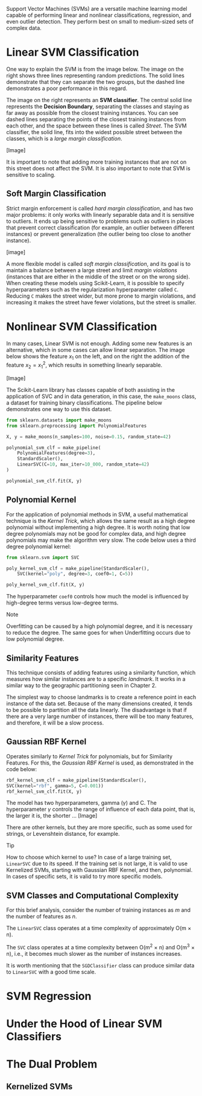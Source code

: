 Support Vector Machines (SVMs) are a versatile machine learning model capable of performing linear and nonlinear classifications, regression, and even outlier detection. They perform best on small to medium-sized sets of complex data.

# Linear SVM Classification

One way to explain the SVM is from the image below. The image on the right shows three lines representing random predictions. The solid lines demonstrate that they can separate the two groups, but the dashed line demonstrates a poor performance in this regard.

The image on the right represents an **SVM classifier**. The central solid line represents the **Decision Boundary**, separating the classes and staying as far away as possible from the closest training instances. You can see dashed lines separating the points of the closest training instances from each other, and the space between these lines is called _Street_. The SVM classifier, the solid line, fits into the widest possible street between the classes, which is a _large margin classification_.

[Image]

It is important to note that adding more training instances that are not on this street does not affect the SVM. It is also important to note that SVM is sensitive to scaling.

## Soft Margin Classification

Strict margin enforcement is called _hard margin classification_, and has two major problems: it only works with linearly separable data and it is sensitive to outliers. It ends up being sensitive to problems such as outliers in places that prevent correct classification (for example, an outlier between different instances) or prevent generalization (the outlier being too close to another instance).

[image]

A more flexible model is called _soft margin classification_, and its goal is to maintain a balance between a large street and limit _margin violations_ (instances that are either in the middle of the street or on the wrong side). When creating these models using Scikit-Learn, it is possible to specify hyperparameters such as the regularization hyperparameter called `C`. Reducing `C` makes the street wider, but more prone to margin violations, and increasing it makes the street have fewer violations, but the street is smaller.


# Nonlinear SVM Classification
In many cases, Linear SVM is not enough. Adding some new features is an alternative, which in some cases can allow linear separation. The image below shows the feature $x_{1}$ on the left, and on the right the addition of the feature $x_{2} = x_{1} ^{2}$, which results in something linearly separable.

[Image]

The Scikit-Learn library has classes capable of both assisting in the application of SVC and in data generation, in this case, the `make_moons` class, a dataset for training binary classifications. The pipeline below demonstrates one way to use this dataset.


```python
from sklearn.datasets import make_moons
from sklearn.preprocessing import PolynomialFeatures

X, y = make_moons(n_samples=100, noise=0.15, random_state=42)

polynomial_svm_clf = make_pipeline(
	PolynomialFeatures(degree=3),
	StandardScaler(),
	LinearSVC(C=10, max_iter=10_000, random_state=42)
)

polynomial_svm_clf.fit(X, y)

```

## Polynomial Kernel
For the application of polynomial methods in SVM, a useful mathematical technique is the _Kernel Trick_, which allows the same result as a high degree polynomial without implementing a high degree. It is worth noting that low degree polynomials may not be good for complex data, and high degree polynomials may make the algorithm very slow. The code below uses a third degree polynomial kernel:

```python
from sklearn.svm import SVC

poly_kernel_svm_clf = make_pipeline(StandardScaler(),
	SVC(kernel="poly", degree=3, coef0=1, C=5))

poly_kernel_svm_clf.fit(X, y)
```
 The hyperparameter `coef0` controls how much the model is influenced by high-degree terms versus low-degree terms.
 
> [!NOTE]
> Overfitting can be caused by a high polynomial degree, and it is necessary to reduce the degree. The same goes for when Underfitting occurs due to low polynomial degree.

## Similarity Features

This technique consists of adding features using a similarity function, which measures how similar instances are to a specific _landmark_. It works in a similar way to the geographic partitioning seen in Chapter 2.

The simplest way to choose landmarks is to create a reference point in each instance of the data set. Because of the many dimensions created, it tends to be possible to partition all the data linearly. The disadvantage is that if there are a very large number of instances, there will be too many features, and therefore, it will be a slow process.


## Gaussian RBF Kernel

Operates similarly to _Kernel Trick_ for polynomials, but for Similarity Features. For this, the _Gaussian RBF Kernel_ is used, as demonstrated in the code below:

```python
rbf_kernel_svm_clf = make_pipeline(StandardScaler(),
SVC(kernel="rbf", gamma=5, C=0.001))
rbf_kernel_svm_clf.fit(X, y)
```

The model has two hyperparameters, gamma ($\gamma$) and C. The hyperparameter $\gamma$ controls the range of influence of each data point, that is, the larger it is, the shorter ... [Image]

There are other kernels, but they are more specific, such as some used for strings, or Levenshtein distance, for example.

> [!TIP]
> How to choose which kernel to use? In case of a large training set, `LinearSVC` due to its speed. If the training set is not large, it is valid to use Kernelized SVMs, starting with Gaussian RBF Kernel, and then, polynomial. In cases of specific sets, it is valid to try more specific models.


## SVM Classes and Computational Complexity

For this brief analysis, consider the number of training instances as $m$ and the number of features as $n$.

The `LinearSVC` class operates at a time complexity of approximately O(m × n).

The `SVC` class operates at a time complexity between O(m$^{2}$ × n) and O(m$^{3}$ × n), i.e., it becomes much slower as the number of instances increases.

It is worth mentioning that the `SGDClassifier` class can produce similar data to `LinearSVC` with a good time scale.



# SVM Regression






<!-- https://www.analyticsvidhya.com/blog/2021/06/support-vector-machine-better-understanding/#h-svm-regression -->
# Under the Hood of Linear SVM Classifiers





# The Dual Problem


## Kernelized SVMs
